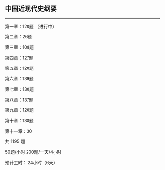 ## 中国近现代史纲要

****

第一章：120题 （进行中）

第二章：26题

第三章：108题

第四章：127题

第五章：120题

第六章：139题

第七章：130题

第八章：137题

第九章：120题

第十章：138题

第十一章：30



共  1195 题 

50题/小时  200题/一天/4小时

预计工时：	24小时（6天）









